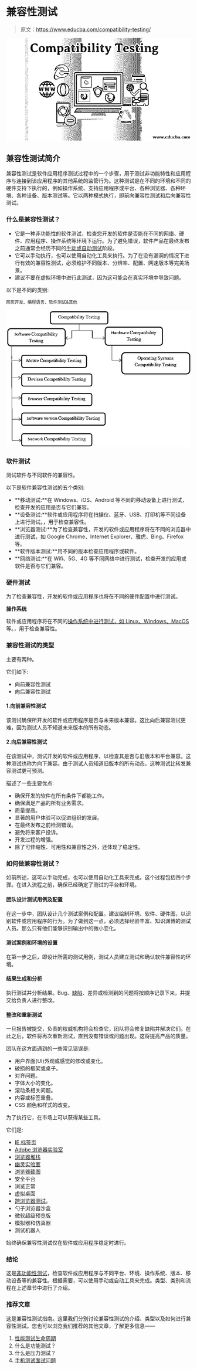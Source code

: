 # 兼容性测试

> 原文：<https://www.educba.com/compatibility-testing/>

![Compatibility Testing](img/a6f1202930b4a7bbf357df81eeb2134f.png)



## 兼容性测试简介

兼容性测试是软件应用程序测试过程中的一个步骤，用于测试非功能特性和应用程序与连接到该应用程序的其他系统的监管行为。这种测试是在不同的环境和不同的硬件支持下执行的，例如操作系统、支持应用程序或平台、各种浏览器、各种环境、各种设备、版本测试等。它以两种模式执行，即前向兼容性测试和后向兼容性测试。

### 什么是兼容性测试？

*   它是一种非功能性的软件测试，检查您开发的软件是否能在不同的网络、硬件、应用程序、操作系统等环境下运行。为了避免错误，软件产品在最终发布之前通常会经历不同的[手动或自动测试](https://www.educba.com/manual-testing/)阶段。
*   它可以手动执行，也可以使用自动化工具来执行。为了在没有漏洞的情况下进行有效的兼容性测试，必须维护不同版本、分辨率、配置、网速版本等完美场景。
*   建议不要在虚拟环境中进行此测试，因为这可能会在真实环境中导致问题。

以下是不同的类别:

<small>网页开发、编程语言、软件测试&其他</small>

![Compatibilty Testing ](img/eec957e8c00bb8d2382f3d4257d89399.png)



### 软件测试

测试软件与不同软件的兼容性。

以下是软件兼容性测试的五个类别:

*   **移动测试:**在 Windows、iOS、Android 等不同的移动设备上进行测试，检查开发的应用是否与它们兼容。
*   **设备测试:**软件或应用程序将在扫描仪、蓝牙、USB、打印机等不同设备上进行测试。，用于检查兼容性。
*   **浏览器测试:**为了检查兼容性，开发的软件或应用程序将在不同的浏览器中进行测试，如 Google Chrome、Internet Explorer、雅虎、Bing、Firefox 等。
*   **软件版本测试:**用不同的版本检查应用程序或软件。
*   **网络测试:**在 Wifi、5G、4G 等不同网络中进行测试，检查开发的应用或软件是否与它们兼容。

### 硬件测试

为了检查兼容性，开发的软件或应用程序也将在不同的硬件配置中进行测试。

**操作系统**

软件或应用程序将在不同的[操作系统中进行测试，如 Linux、Windows、MacOS](https://www.educba.com/linux-vs-mac-vs-windows/) 等。，用于检查兼容性。

### 兼容性测试的类型

主要有两种。

它们如下:

*   向前兼容性测试
*   向后兼容性测试

#### 1.向前兼容性测试

该测试确保所开发的软件或应用程序是否与未来版本兼容。这比向后兼容测试更难，因为测试人员不知道未来版本的所有动态。

#### 2.向后兼容性测试

在该测试中，测试开发的软件或应用程序，以检查其是否与旧版本和平台兼容。这种测试也称为向下兼容。由于测试人员知道旧版本的所有动态，这种测试比转发兼容测试更可预测。

描述了一些主要优点:

*   确保开发的软件在所有条件下都能工作。
*   确保满足产品的所有业务需求。
*   质量提高。
*   显著的用户体验可以促进组织的发展。
*   在最终发布之前检测错误。
*   避免将来客户投诉。
*   开发过程的增强。
*   除了可伸缩性、可用性和兼容性之外，还体现了稳定性。

### 如何做兼容性测试？

如前所述，这可以手动完成，也可以使用自动化工具来完成。这个过程包括四个步骤。在进入流程之前，确保已经确定了测试的平台和环境。

#### 团队设计测试用例及配置

在这一步中，团队设计几个测试案例和配置。建议绘制环境、软件、硬件图，以识别软件或应用程序的行为。为了做到这一点，必须选择经验丰富、知识渊博的测试人员。那么只有他们能够识别输出中的微小变化。

#### 测试案例和环境的设置

在第一步之后，即设计所需的测试用例，测试人员建立测试和确认软件兼容性的环境。

#### 结果生成和分析

执行测试并分析结果。Bug、[缺陷](https://www.educba.com/what-is-defect/)、差异或检测到的问题将按顺序记录下来，并提交给负责人进行整改。

#### 整改和重新测试

一旦报告被提交，负责的权威机构将会检查它，团队将会修复缺陷并解决它们。在此之后，软件将再次重新测试，直到没有错误或问题出现。这将提高产品的质量。

团队在这方面遇到的一些常见错误是:

*   用户界面(UI)外观或感觉的修改或变化。
*   破损的框架或桌子。
*   对齐问题。
*   字体大小的变化。
*   滚动条相关问题。
*   内容或标签重叠。
*   CSS 颜色和样式的改变。

为了执行它，在市场上可以获得某些工具。

它们是:

*   [IE 标签页](https://www.ietab.net/)
*   [Adobe 浏览器实验室](https://en.wikipedia.org/wiki/Adobe_BrowserLab)
*   [浏览器堆栈](https://www.browserstack.com/)
*   [幽灵实验室](https://www.vanamco.com/)
*   [浏览器截图](http://browsershots.org/)
*   安全平台
*   浏览正常
*   虚拟桌面
*   [跨浏览器测试](http://crossbrowsertesting.com/)。
*   勺子浏览器沙盒
*   微软超级预览版
*   模拟器和仿真器
*   测试机器人

始终确保兼容性测试仅在软件或应用程序稳定时进行。

### 结论

这是[非功能性测试](https://www.educba.com/functional-testing-vs-non-functional-testing/)，检查软件或应用程序与不同平台、环境、操作系统、版本、移动设备等的兼容性。根据需要，可以使用手动或自动工具来完成。类型、类别和流程在上述章节中进行了介绍。

### 推荐文章

这是兼容性测试指南。这里我们分别讨论兼容性测试的介绍、类型以及如何进行兼容性测试。您也可以浏览我们推荐的其他文章，了解更多信息——

1.  [性能测试生命周期](https://www.educba.com/performance-testing-life-cycle/)
2.  什么是功能测试？
3.  什么是压力测试？
4.  [手机测试面试问题](https://www.educba.com/mobile-testing-interview-questions/)






